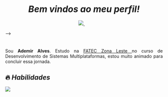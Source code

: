 <h1 align="center"><i>Bem vindos ao meu perfil!</i> </h1>

<p align='center'>
  <a href="https://www.linkedin.com/in/ademir-alves-692499231/" target="_blank">
    <img src="https://img.shields.io/badge/linkedin-%230077B5.svg?&style=for-the-badge&logo=linkedin&logoColor=white">
  </a>&nbsp;&nbsp;&nbsp;&nbsp;
  
-->
</p>

<h1></h1> 

<p align='justify'>Sou <b>Ademir Alves</b>. Estudo na <a href="http://www.fateczl.edu.br/dsmp" target="_blank"> FATEC Zona Leste </a> no curso de Desenvolvimento de Sistemas Multiplataformas, estou muito animado para concluir essa jornada.

</p>

<h2>🔥 <i>Habilidades</i> </h2> 

<img src="https://img.shields.io/badge/html5%20-%23e34f26.svg?&style=for-the-badge&logo=html5&logoColor=white" />&nbsp;&nbsp;




